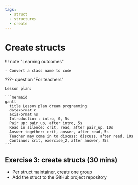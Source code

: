 ```yaml
---
tags:
  - struct
  - structures
  - create
---
```


# Create structs

!!! note "Learning outcomes"

    - Convert a class name to code

???- question "For teachers"

    Lesson plan:

    ```mermaid
    gantt
      title Lesson plan dream programming
      dateFormat X
      axisFormat %s
      Introduction : intro, 0, 5s
      Pair up: pair_up, after intro, 5s
      Read in silence: crit, read, after pair_up, 10s
      Answer together: crit, answer, after read, 5s
      Teacher may come in to discuss: discuss, after read, 10s
      Continue: crit, exercise_2, after answer, 25s
    ```

## Exercise 3: create structs (30 mins)

- Per struct maintainer, create one group
- Add the struct to the GitHub project repository
